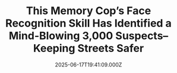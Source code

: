 ---
title: "This Memory Cop’s Face Recognition Skill Has Identified a Mind-Blowing 3,000 Suspects–Keeping Streets Safer"
date: 2025-06-17T19:41:09.000Z
category: Human Kindness
externalLink: "https://www.goodnewsnetwork.org/face-recognition-skills-of-the-memory-cop-achieves-mind-blowing-3000-suspects-found/"
image: ""
excerpt: "A police officer dubbed the ‘Memory Cop’ has hit another milestone after his mind-blowing face-recognition skills helped him catch his 3,000th suspect. A Police Community Support Officer (PCSO), eagle-eyed Andy Pope was praised for his incredible ability as a ‘super recognizer’ with a reputation for spotting crime suspects. The 47-year-old remembers faces of wanted men […] The post This Memory…"
---